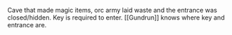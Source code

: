 Cave that made magic items, orc army laid waste and the entrance was closed/hidden. Key is required to enter. [[Gundrun]] knows where key and entrance are. 